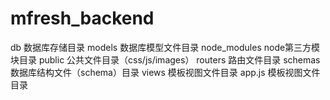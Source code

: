 # mfresh_backend
db 数据库存储目录
models 数据库模型文件目录
node_modules node第三方模块目录
public 公共文件目录（css/js/images）
routers 路由文件目录
schemas 数据库结构文件（schema）目录
views 模板视图文件目录
app.js 模板视图文件目录